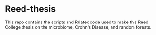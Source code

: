 # Reed-thesis
This repo contains the scripts and R/latex code used to make this Reed College thesis on the microbiome, Crohn's Disease, and random forests.
